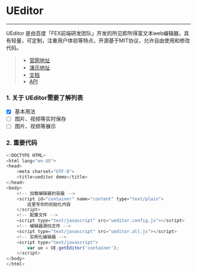﻿# UEditor

------

UEditor 是由百度「FEX前端研发团队」开发的所见即所得富文本web编辑器，具有轻量，可定制，注重用户体验等特点，开源基于MIT协议，允许自由使用和修改代码。

> * [官网地址][1]
> * [演示地址][2]
> * [文档][3]
> * [API][4]

### 1. 关于 UEditor需要了解列表

- [x] 基本用法
- [ ] 图片、视频等实时保存
- [ ] 图片、视频等展示

### 2. 重要代码

```javascript
<!DOCTYPE HTML>
<html lang="en-US">
<head>
    <meta charset="UTF-8">
    <title>ueditor demo</title>
</head>
<body>
    <!-- 加载编辑器的容器 -->
    <script id="container" name="content" type="text/plain">
        这里写你的初始化内容
    </script>
    <!-- 配置文件 -->
    <script type="text/javascript" src="ueditor.config.js"></script>
    <!-- 编辑器源码文件 -->
    <script type="text/javascript" src="ueditor.all.js"></script>
    <!-- 实例化编辑器 -->
    <script type="text/javascript">
        var ue = UE.getEditor('container');
    </script>
</body>
</html>
```




  [1]: http://ueditor.baidu.com/website/
  [2]: http://ueditor.baidu.com/website/umeditor.html
  [3]: http://fex.baidu.com/ueditor/
  [4]: http://ueditor.baidu.com/doc/